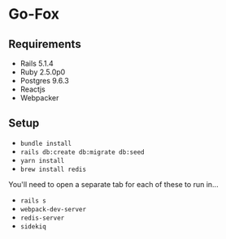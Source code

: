 # Go-Fox

## Requirements
- Rails 5.1.4
- Ruby 2.5.0p0
- Postgres 9.6.3
- Reactjs
- Webpacker

## Setup

- `bundle install`
- `rails db:create db:migrate db:seed`
- `yarn install`
- `brew install redis`

You'll need to open a separate tab for each of these to run in...

- `rails s`
- `webpack-dev-server`
- `redis-server`
- `sidekiq`
